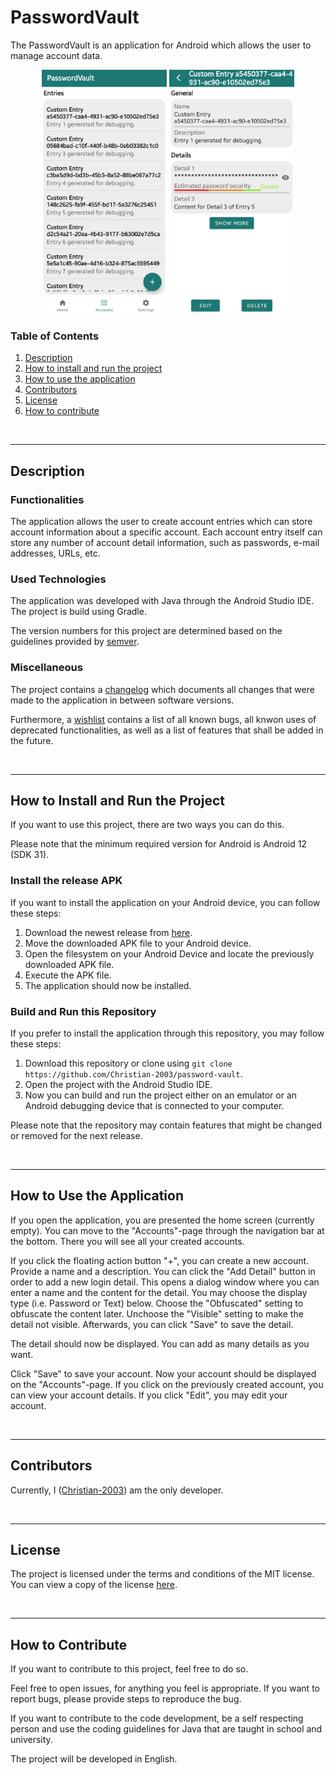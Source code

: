 # PasswordVault
The PasswordVault is an application for Android which allows the user to manage account data.

<div align="center">
    <img src="docs/img/preview_1.png" height="390">
    <img src="docs/img/preview_2.png" height="390">
</div>


### Table of Contents
1. [Description](#description)
2. [How to install and run the project](#how-to-install-and-run-the-project)
3. [How to use the application](#how-to-use-the-application)
4. [Contributors](#contributors)
5. [License](#license)
6. [How to contribute](#how-to-contribute)

<br>

***
## Description
### Functionalities
The application allows the user to create account entries which can store account information about a specific account. Each account entry itself can store any number of account detail information, such as passwords, e-mail addresses, URLs, etc.

### Used Technologies
The application was developed with Java through the Android Studio IDE. The project is build using Gradle.

The version numbers for this project are determined based on the guidelines provided by [semver](https://semver.org/).

### Miscellaneous
The project contains a [changelog](CHANGELOG.md) which documents all changes that were made to the application in between software versions.

Furthermore, a [wishlist](WISHLIST.md) contains a list of all known bugs, all knwon uses of deprecated functionalities, as well as a list of features that shall be added in the future.

<br>

***
## How to Install and Run the Project
If you want to use this project, there are two ways you can do this.

Please note that the minimum required version for Android is Android 12 (SDK 31).

### Install the release APK
If you want to install the application on your Android device, you can follow these steps:
1. Download the newest release from [here](https://github.com/Christian-2003/password-vault/releases).
2. Move the downloaded APK file to your Android device.
3. Open the filesystem on your Android Device and locate the previously downloaded APK file.
4. Execute the APK file.
5. The application should now be installed.

### Build and Run this Repository
If you prefer to install the application through this repository, you may follow these steps:
1. Download this repository or clone using `git clone https://github.com/Christian-2003/password-vault`.
2. Open the project with the Android Studio IDE.
3. Now you can build and run the project either on an emulator or an Android debugging device that is connected to your computer.

Please note that the repository may contain features that might be changed or removed for the next release.

<br>

***
## How to Use the Application
If you open the application, you are presented the home screen (currently empty). You can move to the "Accounts"-page through the navigation bar at the bottom. There you will see all your created accounts.

If you click the floating action button "+", you can create a new account. Provide a name and a description. You can click the "Add Detail" button in order to add a new login detail. This opens a dialog window where you can enter a name and the content for the detail. You may choose the display type (i.e. Password or Text) below. Choose the "Obfuscated" setting to obfuscate the content later. Unchoose the "Visible" setting to make the detail not visible. Afterwards, you can click "Save" to save the detail.

The detail should now be displayed. You can add as many details as you want.

Click "Save" to save your account. Now your account should be displayed on the "Accounts"-page. If you click on the previously created account, you can view your account details. If you click "Edit", you may edit your account.

<br>

***
## Contributors
Currently, I ([Christian-2003](https://github.com/Christian-2003)) am the only developer.

<br>

***
## License
The project is licensed under the terms and conditions of the MIT license. You can view a copy of the license [here](https://github.com/Christian-2003/password-vault/blob/master/LICENSE.txt).

<br>

***
## How to Contribute
If you want to contribute to this project, feel free to do so.

Feel free to open issues, for anything you feel is appropriate. If you want to report bugs, please provide steps to reproduce the bug.

If you want to contribute to the code development, be a self respecting person and use the coding guidelines for Java that are taught in school and university.

The project will be developed in English.
